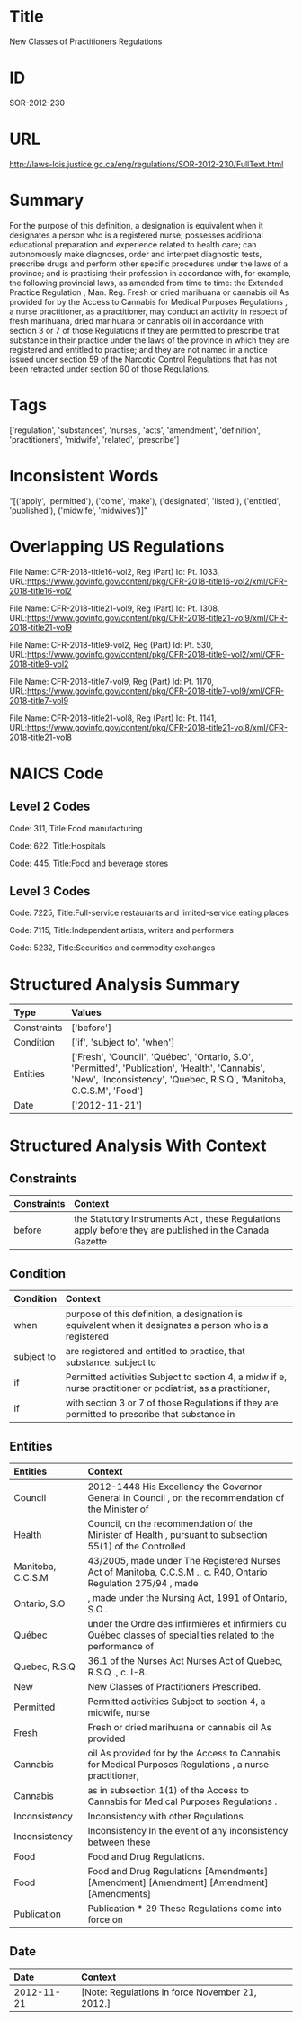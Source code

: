 # Title
New Classes of Practitioners Regulations


# ID
SOR-2012-230

# URL
http://laws-lois.justice.gc.ca/eng/regulations/SOR-2012-230/FullText.html


# Summary
For the purpose of this definition, a designation is equivalent when it designates a person who is a registered nurse; possesses additional educational preparation and experience related to health care; can autonomously make diagnoses, order and interpret diagnostic tests, prescribe drugs and perform other specific procedures under the laws of a province; and is practising their profession in accordance with, for example, the following provincial laws, as amended from time to time: the  Extended Practice Regulation , Man. Reg.
Fresh or dried marihuana or cannabis oil As provided for by the  Access to Cannabis for Medical Purposes Regulations , a nurse practitioner, as a practitioner, may conduct an activity in respect of fresh marihuana, dried marihuana or cannabis oil in accordance with section 3 or 7 of those Regulations if they are permitted to prescribe that substance in their practice under the laws of the province in which they are registered and entitled to practise; and they are not named in a notice issued under section 59 of the  Narcotic Control Regulations  that has not been retracted under section 60 of those Regulations.


# Tags
['regulation', 'substances', 'nurses', 'acts', 'amendment', 'definition', 'practitioners', 'midwife', 'related', 'prescribe']


# Inconsistent Words
"[('apply', 'permitted'), ('come', 'make'), ('designated', 'listed'), ('entitled', 'published'), ('midwife', 'midwives')]"


# Overlapping US Regulations
File Name: CFR-2018-title16-vol2, Reg (Part) Id: Pt. 1033, URL:https://www.govinfo.gov/content/pkg/CFR-2018-title16-vol2/xml/CFR-2018-title16-vol2

File Name: CFR-2018-title21-vol9, Reg (Part) Id: Pt. 1308, URL:https://www.govinfo.gov/content/pkg/CFR-2018-title21-vol9/xml/CFR-2018-title21-vol9

File Name: CFR-2018-title9-vol2, Reg (Part) Id: Pt. 530, URL:https://www.govinfo.gov/content/pkg/CFR-2018-title9-vol2/xml/CFR-2018-title9-vol2

File Name: CFR-2018-title7-vol9, Reg (Part) Id: Pt. 1170, URL:https://www.govinfo.gov/content/pkg/CFR-2018-title7-vol9/xml/CFR-2018-title7-vol9

File Name: CFR-2018-title21-vol8, Reg (Part) Id: Pt. 1141, URL:https://www.govinfo.gov/content/pkg/CFR-2018-title21-vol8/xml/CFR-2018-title21-vol8




# NAICS Code
## Level 2 Codes
Code: 311, Title:Food manufacturing

Code: 622, Title:Hospitals

Code: 445, Title:Food and beverage stores




## Level 3 Codes
Code: 7225, Title:Full-service restaurants and limited-service eating places

Code: 7115, Title:Independent artists, writers and performers

Code: 5232, Title:Securities and commodity exchanges







# Structured Analysis Summary
| Type        | Values                                                                                                                                                                 |
|:------------|:-----------------------------------------------------------------------------------------------------------------------------------------------------------------------|
| Constraints | ['before']                                                                                                                                                             |
| Condition   | ['if', 'subject to', 'when']                                                                                                                                           |
| Entities    | ['Fresh', 'Council', 'Québec', 'Ontario, S.O', 'Permitted', 'Publication', 'Health', 'Cannabis', 'New', 'Inconsistency', 'Quebec, R.S.Q', 'Manitoba, C.C.S.M', 'Food'] |
| Date        | ['2012-11-21']                                                                                                                                                         |


# Structured Analysis With Context
 


## Constraints
| Constraints   | Context                                                                                                     |
|:--------------|:------------------------------------------------------------------------------------------------------------|
| before        | the Statutory Instruments Act , these Regulations apply before  they are published in the  Canada Gazette . |


## Condition
| Condition   | Context                                                                                                      |
|:------------|:-------------------------------------------------------------------------------------------------------------|
| when        | purpose of this definition, a designation is equivalent when it designates a person who is a registered      |
| subject to  | are registered and entitled to practise, that substance. subject to                                          |
| if          | Permitted activities Subject to section 4, a midw if e, nurse practitioner or podiatrist, as a practitioner, |
| if          | with section 3 or 7 of those Regulations if they are permitted to prescribe that substance in                |


## Entities
| Entities          | Context                                                                                                        |
|:------------------|:---------------------------------------------------------------------------------------------------------------|
| Council           | 2012-1448 His Excellency the Governor General in  Council , on the recommendation of the Minister of           |
| Health            | Council, on the recommendation of the Minister of Health , pursuant to subsection 55(1) of the Controlled      |
| Manitoba, C.C.S.M | 43/2005, made under The Registered Nurses Act of Manitoba, C.C.S.M ., c. R40, Ontario Regulation 275/94 , made |
| Ontario, S.O      | , made under the Nursing Act, 1991 of Ontario, S.O .                                                           |
| Québec            | under the Ordre des infirmières et infirmiers du Québec classes of specialities related to the performance of  |
| Quebec, R.S.Q     | 36.1 of the Nurses Act Nurses Act of Quebec, R.S.Q ., c. I-8.                                                  |
| New               | New  Classes of Practitioners Prescribed.                                                                      |
| Permitted         | Permitted activities Subject to section 4, a midwife, nurse                                                    |
| Fresh             | Fresh or dried marihuana or cannabis oil As provided                                                           |
| Cannabis          | oil As provided for by the Access to Cannabis for Medical Purposes Regulations , a nurse practitioner,         |
| Cannabis          | as in subsection 1(1) of the Access to Cannabis  for Medical Purposes Regulations .                            |
| Inconsistency     | Inconsistency  with other Regulations.                                                                         |
| Inconsistency     | Inconsistency In the event of any inconsistency between these                                                  |
| Food              | Food  and Drug Regulations.                                                                                    |
| Food              | Food and Drug Regulations [Amendments] [Amendment] [Amendment] [Amendment] [Amendments]                        |
| Publication       | Publication * 29 These Regulations come into force on                                                          |


## Date
| Date       | Context                                         |
|:-----------|:------------------------------------------------|
| 2012-11-21 | [Note: Regulations in force November 21, 2012.] |


